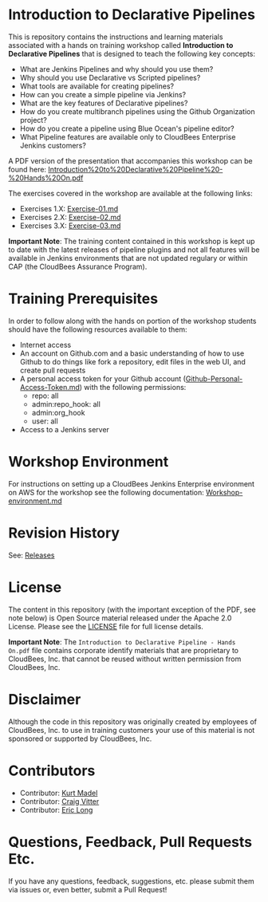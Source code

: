 # Introduction to Declarative Pipelines

This is repository contains the instructions and learning materials associated with a hands on training workshop called **Introduction to Declarative Pipelines** that is designed to teach the following key concepts:

  * What are Jenkins Pipelines and why should you use them?
  * Why should you use Declarative vs Scripted pipelines?
  * What tools are available for creating pipelines?
  * How can you create a simple pipeline via Jenkins?
  * What are the key features of Declarative pipelines?
  * How do you create multibranch pipelines using the Github Organization project?
  * How do you  create a pipeline using Blue Ocean's pipeline editor?
  * What Pipeline features are available only to CloudBees Enterprise Jenkins customers?
  
A PDF version of the presentation that accompanies this workshop can be found here: [Introduction%20to%20Declarative%20Pipeline%20-%20Hands%20On.pdf](Introduction%20to%20Declarative%20Pipeline%20-%20Hands%20On.pdf)

The exercises covered in the workshop are available at the following links:

  * Exercises 1.X: [Exercise-01.md](Exercise-01.md)
  * Exercises 2.X: [Exercise-02.md](Exercise-02.md)
  * Exercises 3.X: [Exercise-03.md](Exercise-03.md)

 **Important Note**: The training content contained in this workshop is kept up to date with the latest releases of pipeline plugins and not all features will be available in Jenkins environments that are not updated regulary or within CAP (the CloudBees Assurance Program).

# Training Prerequisites

In order to follow along with the hands on portion of the workshop students should have the following resources available to them:

  * Internet access
  * An account on Github.com and a basic understanding of how to use Github to do things like fork a repository, edit files in the web UI, and create pull requests
  * A personal access token for your Github account ([Github-Personal-Access-Token.md](Github-Personal-Access-Token.md)) with the following permissions:
    - repo: all
    - admin:repo_hook: all
    - admin:org_hook
    - user: all
  * Access to a Jenkins server

# Workshop Environment

For instructions on setting up a CloudBees Jenkins Enterprise environment on AWS for the workshop see the following documentation: [Workshop-environment.md](Workshop-environment.md)

# Revision History

 See: [Releases](https://github.com/PipelineHandsOn/intro-to-declarative-pipeline/releases)

# License

The content in this repository (with the important exception of the PDF, see note below) is Open Source material released under the Apache 2.0 License. Please see the [LICENSE](LICENSE) file for full license details.

**Important Note**: The ```Introduction to Declarative Pipeline - Hands On.pdf``` file contains corporate identify materials that are proprietary to CloudBees, Inc. that cannot be reused without written permission from CloudBees, Inc. 

# Disclaimer

Although the code in this repository was originally created by employees of CloudBees, Inc. to use in training customers your use of this material is not sponsored or supported by CloudBees, Inc.

# Contributors 

* Contributor: [Kurt Madel](https://github.com/kmadel)
* Contributor: [Craig Vitter](https://github.com/cvitter)
* Contributor: [Eric Long](https://github.com/ericlong)
 
# Questions, Feedback, Pull Requests Etc.

If you have any questions, feedback, suggestions, etc. please submit them via issues or, even better, submit a Pull Request!
 
